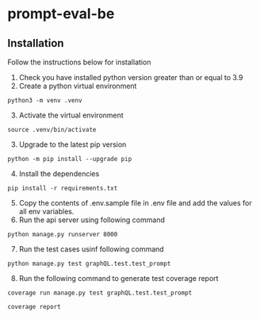 # prompt-eval-be

## Installation

Follow the instructions below for installation

1. Check you have installed python version greater than or equal to 3.9
2. Create a python virtual environment

```
python3 -m venv .venv
```

3. Activate the virtual environment

```
source .venv/bin/activate
```

3. Upgrade to the latest pip version

```
python -m pip install --upgrade pip
```

4. Install the dependencies

```
pip install -r requirements.txt
```

5. Copy the contents of .env.sample file in .env file and add the values for all env variables.
6. Run the api server using following command

```
python manage.py runserver 8000
```

7. Run the test cases usinf following command

```
python manage.py test graphQL.test.test_prompt
```

8. Run the following command to generate test coverage report

```
coverage run manage.py test graphQL.test.test_prompt
```

```
coverage report
```

